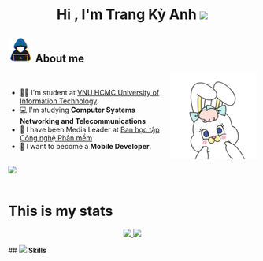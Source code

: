 <h1 align="center"><b>Hi , I'm Trang Kỳ Anh </b><img src="https://media.giphy.com/media/hvRJCLFzcasrR4ia7z/giphy.gif" width="35"></h1>

## <picture><img src = "https://github.com/0xAbdulKhalid/0xAbdulKhalid/raw/main/assets/mdImages/about_me.gif" width = 50px></picture> **About me**

<picture> <img align="right" src="https://github.com/AllieInJune04/AllieInJune04/blob/main/mygif.gif" border="none" width = 175px></picture>

<br>

- :man_student: I'm student at [VNU HCMC University of Information Technology](https://www.uit.edu.vn/).
- 💻 I'm studying **Computer Systems Networking and Telecommunications**
- 👧 I have been Media Leader at [Ban học tập Công nghệ Phần mềm](https://www.facebook.com/bhtcnpm/)
- :dart: I want to become a **Mobile Developer**.
<br><br>

<img src="https://user-images.githubusercontent.com/73097560/115834477-dbab4500-a447-11eb-908a-139a6edaec5c.gif"><br><br>

# This is my stats
<p align="center">
<a href="https://github.com/AllieInJune04">
  <img height="175em" src="https://github-readme-stats.vercel.app/api?username=AllieInJune04&show_icons=true&theme=radical"/>
  <img height="175em" src=https://github-readme-stats.vercel.app/api/top-langs/?username=AllieInJune04&layout=compact)](https://github.com/anuraghazra/github-readme-stats"/>
</a>
</p>
## <img src="https://media2.giphy.com/media/QssGEmpkyEOhBCb7e1/giphy.gif?cid=ecf05e47a0n3gi1bfqntqmob8g9aid1oyj2wr3ds3mg700bl&rid=giphy.gif" width ="25"><b> Skills</b>
<br>

<p align="center">
